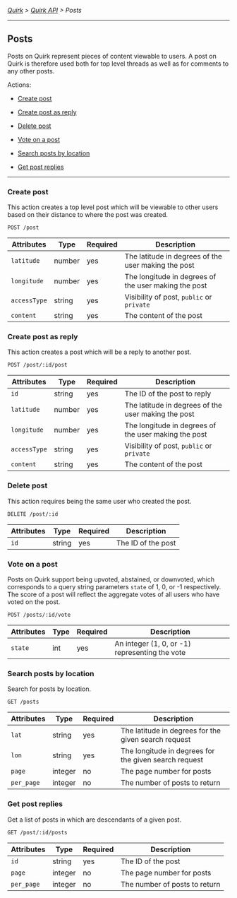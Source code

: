 *[Quirk](../../README.md) > [Quirk API](../README.md) > Posts*

---

## Posts

Posts on Quirk represent pieces of content viewable to users.
A post on Quirk is therefore used both for top level threads as well
as for comments to any other posts.

Actions: 

* [Create post](#create-post)

* [Create post as reply](#create-post-as-reply)

* [Delete post](#delete-post)

* [Vote on a post](#vote-on-a-post)

* [Search posts by location](#search-posts-by-location)

* [Get post replies](#get-post-replies)


---

### Create post

This action creates a top level post which will be viewable to other users
based on their distance to where the post was created.

`POST /post` 

| **Attributes** | **Type** | **Required** | **Description** |
| ---------- | ---- | -------- | ----------- |
| `latitude` | number | yes |  The latitude in degrees of the user making the post |
| `longitude` | number | yes |  The longitude in degrees of the user making the post|
| `accessType` | string | yes | Visibility of post, `public` or `private` |
| `content` | string | yes | The content of the post |


### Create post as reply

This action creates a post which will be a reply to another post.

`POST /post/:id/post` 

| **Attributes** | **Type** | **Required** | **Description** |
| ---------- | ---- | -------- | ----------- |
| `id` | string | yes | The ID of the post to reply |
| `latitude` | number | yes |  The latitude in degrees of the user making the post |
| `longitude` | number | yes |  The longitude in degrees of the user making the post|
| `accessType` | string | yes | Visibility of post, `public` or `private` |
| `content` | string | yes | The content of the post |


### Delete post

This action requires being the same user who created the post.

`DELETE /post/:id`

| **Attributes** | **Type** | **Required** | **Description** |
| ---------- | ---- | -------- | ----------- |
| `id` | string | yes | The ID of the post |


### Vote on a post

Posts on Quirk support being upvoted, abstained, or downvoted, which 
corresponds to a query string parameters `state` of 1, 0, or -1 respectively.
The score of a post will reflect the aggregate votes of all users who
have voted on the post.

`POST /posts/:id/vote`

| **Attributes** | **Type** | **Required** | **Description** |
| ---------- | ---- | -------- | ----------- |
| `state` | int | yes | An integer (1, 0, or -1) representing the vote |


### Search posts by location

Search for posts by location.

`GET /posts`

| **Attributes** | **Type** | **Required** | **Description** |
| ---------- | ---- | -------- | ----------- |
| `lat` | string | yes | The latitude in degrees for the given search request |
| `lon` | string | yes | The longitude in degrees for the given search request |
| `page` | integer | no | The page number for posts |
| `per_page` | integer | no | The number of posts to return |


### Get post replies

Get a list of posts in which are descendants of a given post.

`GET /post/:id/posts`

| **Attributes** | **Type** | **Required** | **Description** |
| ---------- | ---- | -------- | ----------- |
| `id` | string | yes | The ID of the post |
| `page` | integer | no | The page number for posts |
| `per_page` | integer | no | The number of posts to return |


